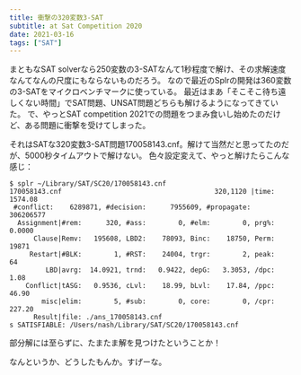 ```yaml
---
title: 衝撃の320変数3-SAT
subtitle: at Sat Competition 2020
date: 2021-03-16
tags: ["SAT"]
---
```

まともなSAT solverなら250変数の3-SATなんて1秒程度で解け、その求解速度なんてなんの尺度にもならないものだろう。
なので最近のSplrの開発は360変数の3-SATをマイクロベンチマークに使っている。
最近はまあ「そこそこ待ち遠しくない時間」でSAT問題、UNSAT問題どちらも解けるようになってきていた。
で、やっとSAT competition 2021での問題をつまみ食いし始めたのだけど、ある問題に衝撃を受けてしまった。

それはSATな320変数3-SAT問題170058143.cnf。解けて当然だと思ってたのだが、5000秒タイムアウトで解けない。
色々設定変えて、やっと解けたらこんな感じ：

```
$ splr ~/Library/SAT/SC20/170058143.cnf
170058143.cnf                                      320,1120 |time:  1574.08
 #conflict:    6289871, #decision:      7955609, #propagate:      306206577
  Assignment|#rem:      320, #ass:        0, #elm:        0, prg%:   0.0000
      Clause|Remv:   195608, LBD2:    78093, Binc:    18750, Perm:    19871
     Restart|#BLK:        1, #RST:    24004, trgr:        2, peak:       64
         LBD|avrg:  14.0921, trnd:   0.9422, depG:   3.3053, /dpc:     1.08
    Conflict|tASG:   0.9536, cLvl:    18.99, bLvl:    17.84, /ppc:    46.90
        misc|elim:        5, #sub:        0, core:        0, /cpr:   227.20
      Result|file: ./ans_170058143.cnf
s SATISFIABLE: /Users/nash/Library/SAT/SC20/170058143.cnf
```                                         

部分解には至らずに、たまたま解を見つけたということか！

なんというか、どうしたもんか。すげーな。
